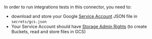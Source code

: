 In order to run integrations tests in this connector, you need to:
 - download and store your Google [Service Account](https://console.cloud.google.com/iam-admin/serviceaccounts) JSON file in `secrets/gcs.json` 
 - Your Service Account should have [Storage Admin Rights](https://console.cloud.google.com/iam-admin/iam) (to create Buckets, read and store files in GCS)
 
